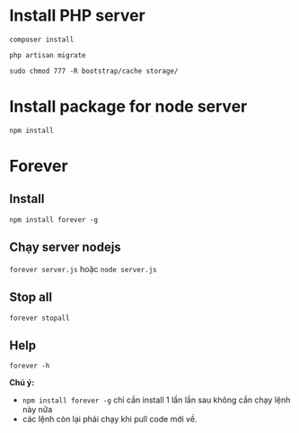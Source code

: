 # Install PHP server

```
composer install
```

```
php artisan migrate
```

```
sudo chmod 777 -R bootstrap/cache storage/
```

# Install package for node server
```
npm install
```

# Forever
## Install

```
npm install forever -g
```

## Chạy server nodejs

`forever server.js` hoặc `node server.js`
## Stop all
`forever stopall`

## Help
`forever -h`


**Chú ý:**
- `npm install forever -g` chỉ cần install 1 lần lần sau không cần chạy lệnh này nữa
- các lệnh còn lại phải chạy khi pull code mới về.
